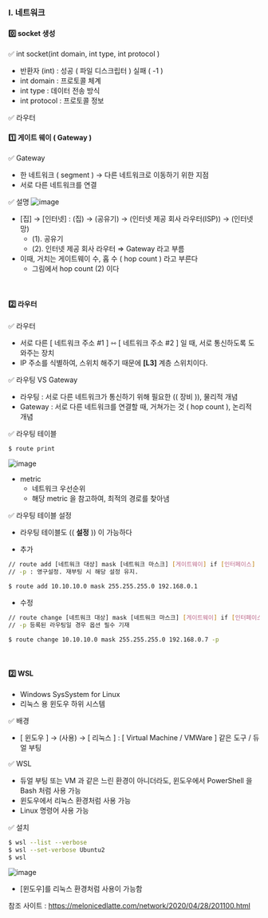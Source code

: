 ### Ⅰ. 네트워크
#### 0️⃣ socket 생성
✅ int socket(int domain, int type, int protocol )
- 반환자 (int) : 성공 ( 파일 디스크립터 ) 실패 ( -1 )
- int domain : 프로토콜 체계
- int type : 데이터 전송 방식
- int protocol : 프로토콜 정보

✅ 라우터

#### 1️⃣ 게이트 웨이 ( Gateway )
✅ Gateway
- 한 네트워크 ( segment ) → 다른 네트워크로 이동하기 위한 지점
- 서로 다른 네트워크를 연결

✅ 설명
![image](https://github.com/shpark0308/c_study_develop/assets/60208434/7fedca29-4dee-41df-baba-8b71b70dc002)
- [집] → [인터넷] : (집) → (공유기) → (인터넷 제공 회사 라우터(ISP)) → (인터넷 망)
  - (1). 공유기
  - (2). 인터넷 제공 회사 라우터
  ⇒ Gateway 라고 부름
- 이때, 거치는 게이트웨이 수, 홉 수 ( hop count ) 라고 부른다
  - 그림에서 hop count (2) 이다
<br/>

#### 2️⃣ 라우터
✅ 라우터
- 서로 다른 [ 네트워크 주소 #1 ] ⇿ [ 네트워크 주소 #2 ] 일 때, 서로 통신하도록 도와주는 장치
- IP 주소를 식별하여, 스위치 해주기 때문에 **[L3]** 계층 스위치이다.

✅ 라우팅 VS Gateway
- 라우팅 : 서로 다른 네트워크가 통신하기 위해 필요한 (( 장비 )), 물리적 개념
- Gateway : 서로 다른 네트워크를 연결할 때, 거쳐가는 것 ( hop count ), 논리적 개념

✅ 라우팅 테이블
```bash
$ route print
```
![image](https://github.com/shpark0308/c_study_develop/assets/60208434/b5999196-e691-41d8-8e17-27aedcac7d98)
- metric
  - 네트워크 우선순위
  - 해당 metric 을 참고하여, 최적의 경로를 찾아냄

✅ 라우팅 테이블 설정
- 라우팅 테이블도 (( **설정** )) 이 가능하다

- 추가
``` bash
// route add [네트워크 대상] mask [네트워크 마스크] [게이트웨이] if [인터페이스] [옵션]
// -p : 영구설정. 재부팅 시 해당 설정 유지.

$ route add 10.10.10.0 mask 255.255.255.0 192.168.0.1
```
- 수정
```bash
// route change [네트워크 대상] mask [네트워크 마스크] [게이트웨이] if [인터페이스] [옵션]
// -p 등록된 라우팅일 경우 옵션 필수 기재

$ route change 10.10.10.0 mask 255.255.255.0 192.168.0.7 -p
```
<br/>

#### 2️⃣ WSL
- Windows SysSystem for Linux
- 리눅스 용 윈도우 하위 시스템

✅ 배경
- [ 윈도우 ] → (사용) → [ 리눅스 ] : [ Virtual Machine / VMWare ] 같은 도구 / 듀얼 부팅
  
✅ WSL
- 듀얼 부팅 또는 VM 과 같은 느린 환경이 아니더라도, 윈도우에서 PowerShell 을 Bash 처럼 사용 가능
- 윈도우에서 리눅스 환경처럼 사용 가능
- Linux 명령어 사용 가능

✅ 설치
``` bash
$ wsl --list --verbose
$ wsl --set-verbose Ubuntu2
$ wsl
```
![image](https://github.com/shpark0308/c_study_develop/assets/60208434/a2230f92-384d-4bb7-8a46-6fee3b2bfc2e)
- [윈도우]를 리눅스 환경처럼 사용이 가능함

참조 사이트 : https://melonicedlatte.com/network/2020/04/28/201100.html
